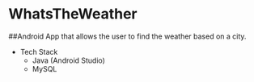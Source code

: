 # WhatsTheWeather
##Android App that allows the user to find the weather based on a city.

* Tech Stack
    * Java (Android Studio)
    * MySQL

